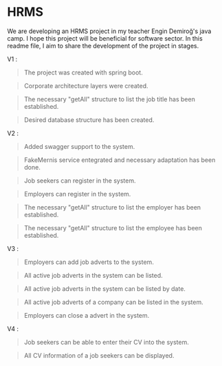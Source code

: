 # HRMS
We are developing an HRMS project in my teacher Engin Demiroğ's java camp.
I hope this project will be beneficial for software sector. 
In this readme file, I aim to share the development of the project in stages.

V1 : 

>The project was created with spring boot.

>Corporate architecture layers were created.

>The necessary "getAll" structure to list the job title has been established.

>Desired database structure has been created.


V2 : 

>Added swagger support to the system.

>FakeMernis service entegrated and necessary adaptation has been done.

>Job seekers can register in the system.

>Employers can register in the system.

>The necessary "getAll" structure to list the employer has been established.

>The necessary "getAll" structure to list the employee has been established.

V3 :

>Employers can add job adverts to the system.

>All active job adverts in the system can be listed.

>All active job adverts in the system can be listed by date.

>All active job adverts of a company can be listed in the system.

>Employers can close a advert in the system.

V4 : 

>Job seekers can be able to enter their CV into the system.

>All CV information of a job seekers can be displayed.
